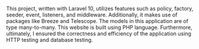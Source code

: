 This project, written with Laravel 10, utilizes features such as policy, factory, seeder, event, listeners, and middleware. Additionally, it makes use of packages like Breeze and Telescope. The models in this application are of type many-to-many. This website is built using PHP language. Furthermore, ultimately, I ensured the correctness and efficiency of the application using HTTP testing and database testing.
